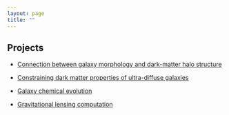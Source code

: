 ```yaml
---
layout: page
title: ""
---
```


## Projects

* [Connection between galaxy morphology and dark-matter halo structure](gal_halo/)

* [Constraining dark matter properties of ultra-diffuse galaxies](UDG/)

* [Galaxy chemical evolution](GCE/)

* [Gravitational lensing computation](GL/)
